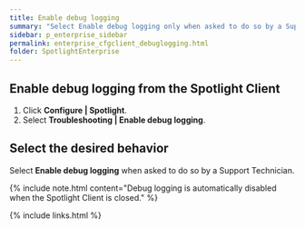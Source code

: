 ```yaml
---
title: Enable debug logging
summary: "Select Enable debug logging only when asked to do so by a Support Technician. When Enable debug logging is selected then additional information will be collected in the support bundle."
sidebar: p_enterprise_sidebar
permalink: enterprise_cfgclient_debuglogging.html
folder: SpotlightEnterprise
---
```




## Enable debug logging from the Spotlight Client

1. Click **Configure \| Spotlight**.
2. Select **Troubleshooting \| Enable debug logging**.

## Select the desired behavior

Select **Enable debug logging** when asked to do so by a Support Technician.


{% include note.html content="Debug logging is automatically disabled when the Spotlight Client is closed." %}


{% include links.html %}

